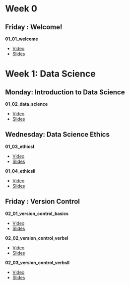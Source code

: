 # Week 0

## Friday : Welcome!

**01_01_welcome**
- [Video](https://youtu.be/Snm7_DoMuRM)
- [Slides](https://github.com/COGS108/Lectures-Fa20/tree/master/01_data_science/01_01_welcome.pdf)

# Week 1: Data Science

## Monday: Introduction to Data Science

**01_02_data_science**
- [Video](https://youtu.be/wRjjilKQY8U)
- [Slides](https://github.com/COGS108/Lectures-Fa20/tree/master/01_data_science/01_02_data_science.pdf)

## Wednesday: Data Science Ethics

**01_03_ethicsI**
- [Video](https://youtu.be/5IZK05vmVuw)
- [Slides](https://github.com/COGS108/Lectures-Fa20/tree/master/01_data_science/01_03_ethicsI.pdf)

**01_04_ethicsII**
- [Video](https://youtu.be/7MY9lLlFI58)
- [Slides](https://github.com/COGS108/Lectures-Fa20/tree/master/01_data_science/01_04_ethicsII.pdf)

## Friday : Version Control

**02_01_version_control_basics**
- [Video](https://youtu.be/TbNRGo4alhE)
- [Slides](https://github.com/COGS108/Lectures-Fa20/tree/master/01_data_science/01_05_version_control_basics.pdf)

**02_02_version_control_verbsI**
- [Video](https://youtu.be/QnourNeJ7RI)
- [Slides](https://github.com/COGS108/Lectures-Fa20/tree/master/01_data_science/01_06_version_control_verbsI.pdf)

**02_03_version_control_verbsII**
- [Video](https://youtu.be/cMBKp02uM8E)
- [Slides](https://github.com/COGS108/Lectures-Fa20/tree/master/01_data_science/01_07_version_control_verbsII.pdf)
